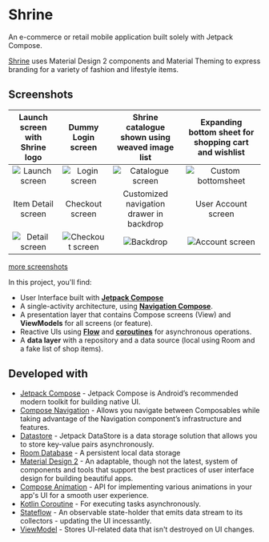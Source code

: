# Shrine
 An e-commerce or retail mobile application built solely with Jetpack Compose.

[Shrine](https://m2.material.io/design/material-studies/shrine.html) uses Material Design 2 components and Material Theming to express branding for a variety of fashion and lifestyle items.

  ## Screenshots
|Launch screen with Shrine logo|Dummy Login screen|Shrine catalogue shown using weaved image list|Expanding bottom sheet for shopping cart and wishlist|
|:---:|:---:|:---:|:---:|
|![Launch screen](screenshots/launch_screen)|![Login screen](screenshots/login_screen)|![Catalogue screen](screenshots/catalogue_screen)|![Custom bottomsheet](screenshots/custom_bottomsheet)|
|Item Detail screen|Checkout screen|Customized navigation drawer in backdrop|User Account screen|
|![Detail screen](screenshots/detail_screen)|![Checkout screen](screenshots/checkout_screen)|![Backdrop](screenshots/backdrop)|![Account screen](screenshots/account_screen)|

[more screenshots](screenshots)

In this project, you'll find:
*   User Interface built with **[Jetpack Compose](https://developer.android.com/jetpack/compose)**
*   A single-activity architecture, using **[Navigation Compose](https://developer.android.com/jetpack/compose/navigation)**.
*   A presentation layer that contains Compose screens (View) and **ViewModels** for all screens (or feature).
*   Reactive UIs using **[Flow](https://developer.android.com/kotlin/flow)** and **[coroutines](https://kotlinlang.org/docs/coroutines-overview.html)** for asynchronous operations.
*   A **data layer** with a repository and a data source (local using Room and a fake list of shop items).

## Developed with
* [Jetpack Compose](https://developer.android.com/jetpack/compose) - Jetpack Compose is Android’s recommended modern toolkit for building native UI.
* [Compose Navigation](https://developer.android.com/jetpack/compose/navigation) - Allows you navigate between Composables while taking advantage of the Navigation component’s infrastructure and features.
* [Datastore](https://developer.android.com/topic/libraries/architecture/datastore) - Jetpack DataStore is a data storage solution that allows you to store key-value pairs asynchronously.
* [Room Database](https://developer.android.com/training/data-storage/room) - A persistent local data storage
* [Material Design 2](https://m2.material.io) - An adaptable, though not the latest, system of components and tools that support the best practices of user interface design for building beautiful apps.
* [Compose Animation](https://developer.android.com/jetpack/compose/animation) - API for implementing various animations in your app's UI for a smooth user experience.
* [Kotlin Coroutine](https://kotlinlang.org/docs/coroutines-overview.html) - For executing tasks asynchronously.
* [Stateflow](https://developer.android.com/kotlin/flow/stateflow-and-sharedflow) - An observable state-holder that emits data stream to its collectors - updating the UI incessantly.
* [ViewModel](https://developer.android.com/topic/libraries/architecture/viewmodel) - Stores UI-related data that isn't destroyed on UI changes.